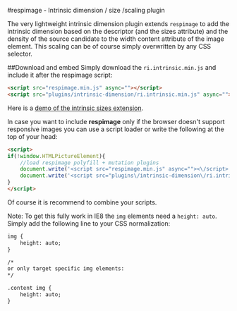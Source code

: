 #respimage - Intrinsic dimension / size /scaling plugin

The very lightweight intrinsic dimension plugin extends ``respimage`` to add the intrinsic dimension based on the descriptor (and the sizes attribute) and the density of the source candidate to the width content attribute of the image element. This scaling can be of course simply overwritten by any CSS selector.

##Download and embed
Simply download the ``ri.intrinsic.min.js`` and include it after the respimage script:

```html
<script src="respimage.min.js" async=""></script>
<script src="plugins/intrinsic-dimension/ri.intrinsic.min.js" async=""></script>
```

Here is a [demo of the intrinsic sizes extension](http://jsfiddle.net/trixta/gs3p14pr/embedded/result/).

In case you want to include **respimage** only if the browser doesn't support responsive images you can use a script loader or write the following at the top of your head:

```html
<script>
if(!window.HTMLPictureElement){
	//load respimage polyfill + mutation plugins
	document.write('<script src="respimage.min.js" async=""><\/script>');
	document.write('<script src="plugins\/intrinsic-dimension\/ri.intrinsic.min.js" async=""><\/script>');
}
</script>
```

Of course it is recommend to combine your scripts.

Note: To get this fully work in IE8 the ``img`` elements need a ``height: auto``. Simply add the following line to your CSS normalization:

```html
img {
    height: auto;
}

/*
or only target specific img elements:
*/

.content img {
	height: auto;
}
```

